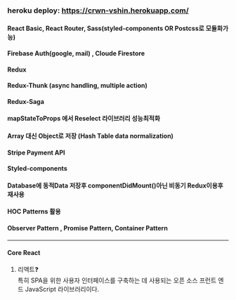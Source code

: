 ### heroku deploy: https://crwn-vshin.herokuapp.com/
#### React Basic, React Router, Sass(styled-components OR Postcss로 모듈화가능)
#### Firebase Auth(google, mail) , Cloude Firestore
#### Redux
#### Redux-Thunk (async handling, multiple action)
#### Redux-Saga
#### mapStateToProps 에서 Reselect 라이브러리 성능최적화
#### Array 대신 Object로 저장 (Hash Table data normalization)
#### Stripe Payment API
#### Styled-components
#### Database에 동적Data 저장후 componentDidMount()아닌 비동기 Redux이용후 재사용
#### HOC Patterns 활용
#### Observer Pattern , Promise Pattern, Container Pattern

___

#### **Core React**  
1. 리액트❓  
특히 SPA을 위한 사용자 인터페이스를 구축하는 데 사용되는 오픈 소스 프런트 엔드 JavaScript 라이브러리이다.  



